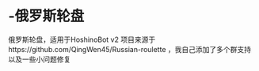 # -俄罗斯轮盘
俄罗斯轮盘，适用于HoshinoBot v2 
项目来源于https://github.com/QingWen45/Russian-roulette ，我自己添加了多个群支持以及一些小问题修复
